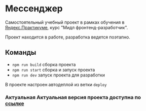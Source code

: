 # Мессенджер

Самостоятельный учебный проект в рамках обучения в [Яндекс.Практикуме](https://praktikum.yandex.ru/), курс "Мидл фронтенд-разработчик".

Проект находится в работе, разработка ведется поэтапно.

## Команды

-   `npm run build` сборка проекта
-   `npm run start` сборка и запуск проекта
-   `npm run dev` запуск проекта для разработки

В проекте настроен автодеплой из ветки `deploy`

### Актуальная Актуальная версия проекта доступна по [ссылке](https://deploy--earnest-pithivier-bdfcc1.netlify.app/)
